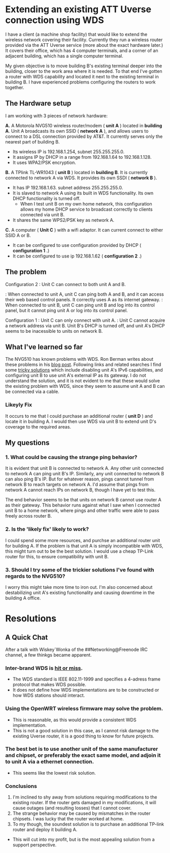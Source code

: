 # Extending an existing ATT Uverse connection using WDS

I have a client (a machine shop facility) that would like to extend the wireless network covering their facility. Currently they run a wireless router provided via the ATT Uverse service (more about the exact hardware later.) It covers their office, which has 4 computer terminals, and a corner of an adjacent building, which has a single computer terminal.

My given objective is to move building B's existing terminal deeper into the building, closer to the work area where it is needed. To that end I've gotten a router with WDS capability and located it next to the existing terminal in building B. I have experienced problems configuring the routers to work together.


## The Hardware setup

I am working with 3 pieces of network hardware:

**A.** A Motorola NVG510 wireless router/modem ( **unit A** ) located in **building A**. Unit A broadcasts its own SSID ( **network A** ), and allows users to connect to a DSL connection provided by AT&T. It currently serves only the nearest part of building B.
- Its wireless IP is 192.168.1.254, subnet 255.255.255.0.
- It assigns IP by DHCP in a range from 192.168.1.64 to 192.168.1.128.
- It uses WPA2/PSK encryption.

**B.** A TPlink TL-WR1043 ( **unit B** ) located in **building B**. It is currently connected to network A via WDS. It provides its own SSDI ( **network B** ).
- It has IP 192.168.1.63. subnet address 255.255.255.0.
- It is slaved to network A using its built in WDS functionality. Its own DHCP functionality is turned off.
  - When I test unit B on my own home network, this configuration allows my home DHCP service to broadcast correctly to clients connected via unit B.
- It shares the same WPS2/PSK key as network A.

**C.** A computer ( **Unit C** ) with a wifi adaptor. It can current connect to either SSID A or B.
- It can be configured to use configuration provided by DHCP ( **configuration 1** .)
- It can be configured to use ip 192.168.1.62 ( **configuration 2** .)

## The problem


Configuration 2
: Unit C can connect to both unit A and B. 

: When connected to unit A, unit C can ping both A and  B, and it can access their web based control panels. It correctly uses A as its internet gateway. 
: When connected to unit B, unit C can ping unit B and log into its control panel, but it cannot ping unit A or log into its control panel. 

Configuration 1
: Unit C can only connect with unit A.
: Unit C cannot acquire a network address via unit B. Unit B's DHCP is turned off, and unit A's DHCP seems to be inacessible to units on network B.

## What I've learned so far

The NVG510 has known problems with WDS. Ron Berman writes about these problems in his [blog post](http://www.ron-berman.com/2011/11/24/motorola-nvg510-help-page-for-att-u-verse-users/). Following links and related searches I find some [tricky solutions](http://forums.att.com/t5/Features-and-How-To/NVG510-Bridge-Mode/m-p/2928989#M29846) which include disabling unit A's IPv6 capabilities, and configuring unit B to use unit A's external IP as its gateway. I do not understand the solution, and it is not evident to me that these would solve the existing problem with WDS, since they seem to assume unit A and B can be connected via a cable.


### Likeyly Fix
It occurs to me that I could purchase an additional router ( **unit D** ) and locate it in building A. I would then use WDS via unit B to extend unit D's coverage to the required areas.

## My questions

### 1. What could be causing the strange ping behavior?
It is evident that unit B is connected to network A. Any other unit connected to network A can ping unit B's IP. Similarly, any unit connected to network B can also ping B's IP. But for whatever reason, pings cannot tunnel from network B to reach targets on network A. I'd assume that pings from network A cannot reach IPs on network B, though I have yet to test this. 

The end behavior seems to be that units on network B cannot use router A as their gateway. This behavior runs against what I saw when I connected unit B to a home network, where pings and other traffic were able to pass freely across router B.

### 2. Is the 'likely fix' likely to work?
I could spend some more resources, and purchse an additional router unit for building A. If the problem is that unit A is simply incompatible with WDS, this might turn out to be the best solution. I would use a cheap TP-Link router for this, to ensure compatibility with unit B.

### 3. Should I try some of the trickier solutions I've found with regards to the NVG510?
I worry this might take more time to iron out. I'm also concerned about destabilizing unit A's existing functionality and causing downtime in the building A office.

# Resolutions

## A Quick Chat

After a talk with Wiskey`Wonka of the ##Networking@Freenode IRC channel, a few thinkgs became apparent.

### Inter-brand WDS is [hit or miss](https://en.wikipedia.org/wiki/Wireless_distribution_system#Implementations). 
  - The WDS standard is IEEE 802.11-1999 and specifies a 4-adress frame protocol that makes WDS possible.
  - It does not define how WDS implementations are to be constructed or how WDS stations should interact.
### Using the OpenWRT wireless firmware may solve the problem.
  - This is reasonable, as this would provide a consistent WDS implementation.
  - This is not a good solution in this case, as I cannot risk damage to the existing Uverse router, it is a good thing to know for future projects.
### The best bet is to use another unit of the same manufacturer and chipset, or preferably the exact same model, and adjoin it to unit A via a ethernet connection.
  - This seems like the lowest risk solution.

### Conclusions
1. I'm inclined to shy away from solutions requiring modifications to the existing router. If the router gets damaged in my modifications, it will cause outages (and resulting losses) that I cannot cover. 
2. The strange behavior may be caused by mismatches in the router chipsets. I was lucky that the router worked at home.
3. To my though, the soundest solution is to purchase an additional TP-link router and deploy it building A.
  - This will cut into my profit, but is the most appealing solution from a support perspective.
